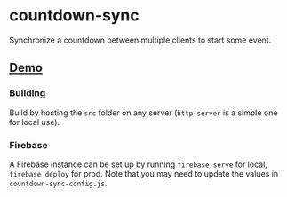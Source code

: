 # countdown-sync
Synchronize a countdown between multiple clients to start some event.

## [Demo](https://countdown-sync.firebaseapp.com/) ##

### Building ###
Build by hosting the `src` folder on any server (`http-server` is a simple one for local use).

### Firebase ###
A Firebase instance can be set up by running `firebase serve` for local, `firebase deploy` for prod.
Note that you may need to update the values in `countdown-sync-config.js`.
